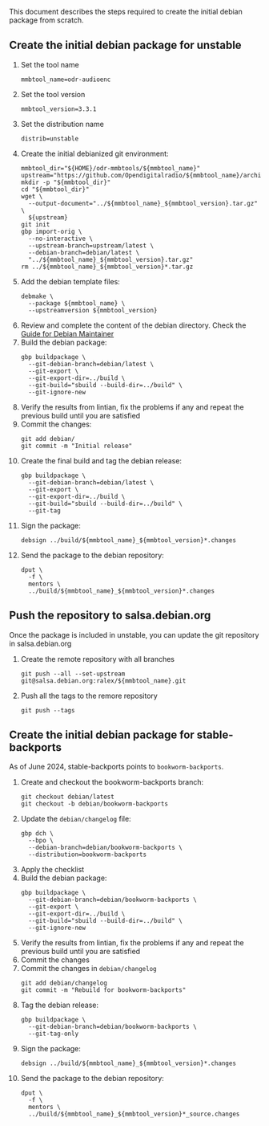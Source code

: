 This document describes the steps required to create the
initial debian package from scratch.

## Create the initial debian package for unstable

1. Set the tool name
   ```
   mmbtool_name=odr-audioenc
   ```
1. Set the tool version
   ```
   mmbtool_version=3.3.1
   ```
1. Set the distribution name
   ```
   distrib=unstable
   ```
1. Create the initial debianized git environment:
   ```
   mmbtool_dir="${HOME}/odr-mmbtools/${mmbtool_name}"
   upstream="https://github.com/Opendigitalradio/${mmbtool_name}/archive/refs/tags/v${mmbtool_version}.tar.gz"
   mkdir -p "${mmbtool_dir}"
   cd "${mmbtool_dir}"
   wget \
     --output-document="../${mmbtool_name}_${mmbtool_version}.tar.gz" \
     ${upstream}
   git init
   gbp import-orig \
     --no-interactive \
     --upstream-branch=upstream/latest \
     --debian-branch=debian/latest \
     "../${mmbtool_name}_${mmbtool_version}.tar.gz"
   rm ../${mmbtool_name}_${mmbtool_version}*.tar.gz
   ```
1. Add the debian template files:
   ```
   debmake \
     --package ${mmbtool_name} \
     --upstreamversion ${mmbtool_version}
   ```
1. Review and complete the content of the debian directory. Check the [Guide for Debian Maintainer](https://www.debian.org/doc/manuals/debmake-doc/index.en.html)
1. Build the debian package:
   ```
   gbp buildpackage \
     --git-debian-branch=debian/latest \
     --git-export \
     --git-export-dir=../build \
     --git-build="sbuild --build-dir=../build" \
     --git-ignore-new
   ```
1. Verify the results from lintian, fix the problems if any and repeat the 
previous build until you are satisfied
1. Commit the changes:
   ```
   git add debian/
   git commit -m "Initial release"
   ```
1. Create the final build and tag the debian release:
   ```
   gbp buildpackage \
     --git-debian-branch=debian/latest \
     --git-export \
     --git-export-dir=../build \
     --git-build="sbuild --build-dir=../build" \
     --git-tag
   ```
1. Sign the package:
   ```
   debsign ../build/${mmbtool_name}_${mmbtool_version}*.changes
   ```
1. Send the package to the debian repository:
   ```
   dput \
     -f \
     mentors \
     ../build/${mmbtool_name}_${mmbtool_version}*.changes
   ```

## Push the repository to salsa.debian.org
Once the package is included in unstable, you can update the git repository in salsa.debian.org

1. Create the remote repository with all branches
   ```
   git push --all --set-upstream git@salsa.debian.org:ralex/${mmbtool_name}.git
   ```
1. Push all the tags to the remore repository
   ```
   git push --tags
   ```

## Create the initial debian package for stable-backports
As of June 2024, stable-backports points to `bookworm-backports`.

1. Create and checkout the bookworm-backports branch:
   ```
   git checkout debian/latest
   git checkout -b debian/bookworm-backports
   ```
1. Update the `debian/changelog` file:
   ```
   gbp dch \
     --bpo \
     --debian-branch=debian/bookworm-backports \
     --distribution=bookworm-backports
   ```
1. Apply the checklist
1. Build the debian package:
   ```
   gbp buildpackage \
     --git-debian-branch=debian/bookworm-backports \
     --git-export \
     --git-export-dir=../build \
     --git-build="sbuild --build-dir=../build" \
     --git-ignore-new
   ```
1. Verify the results from lintian, fix the problems if any and repeat the 
previous build until you are satisfied
1. Commit the changes
1. Commit the changes in `debian/changelog`
   ```
   git add debian/changelog
   git commit -m "Rebuild for bookworm-backports"
   ```
1. Tag the debian release:
   ```
   gbp buildpackage \
     --git-debian-branch=debian/bookworm-backports \
     --git-tag-only
   ```
1. Sign the package:
   ```
   debsign ../build/${mmbtool_name}_${mmbtool_version}*.changes
   ```
1. Send the package to the debian repository:
   ```
   dput \
     -f \
     mentors \
     ../build/${mmbtool_name}_${mmbtool_version}*_source.changes
   ```
